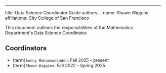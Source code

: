 ---
title: Data Science Coordinator Guide
authors:
    - name: Shawn Wiggins
      affiliations: City College of San Francisco
  
 This document outlines the responsibilities of the Mathematics Department's Data Science Coordinator.

## Coordinators
- {term}`Sonny Mohammadzadeh`: Fall 2025 - present
- {term}`Shawn Wiggins`:  Fall 2022 - Spring 2025